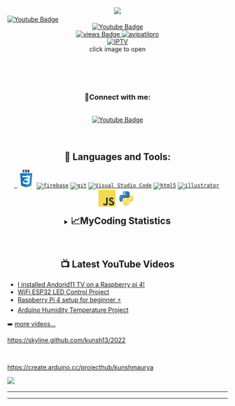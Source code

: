 <div id="header" align="center">
  <a href="https://github.com/kunsh13" >
  <img src="https://media.giphy.com/media/M9gbBd9nbDrOTu1Mqx/giphy.gif" width="100"/>
  </a>
</div>

  <a href="https://github.com/kunsh13" align="center">


 <img src="https://capsule-render.vercel.app/api?type=waving&color=gradient&height=400&section=header&text=Hey%20there👋!%20I%20am%20Kunsh13😎&fontSize=57&reversal=true&desc=I%20am%20a%20passionate%20programmer%20and%20a%20student&animation=fadeIn&descSize=26&descAlignY=62&" alt="Youtube Badge"/>
 </a>

<div align="center">
  <a href="https://www.youtube.com/channel/UChjcJ5YiWWuZ2jurCQD-JVw">
    <img src="https://img.shields.io/badge/YouTube-red?style=for-the-badge&logo=youtube&logoColor=white" alt="Youtube Badge"/>
  </a>

</div>







<div id="badges" align="center" width="170px" height="24">
  <a href="https://github.com/kunsh13">
    <img src="https://komarev.com/ghpvc/?username=kunsh13&label=PROFILE%20VISITORS&color=blueviolet&style=flat-square" alt="views Badge"/>
  </a>
  
  
  <a href="https://github.com/kunsh13">
    <img src="https://komarev.com/ghpvc/?username=kunsh13&style=flat-square&color=blue" alt="avipatilpro" alt="Youtube Badge"/>
  </a>
</div>






<div id="iptv" align="center" >
  <a href="https://kunsh13.github.io/iptv/">
    <img src="https://kunsh13.github.io/iptv//img/banner.png" alt="IPTV" width="300px" hight="168.75px" />
  </a>
</div>


<div align="center">click image to open</div>
<br>
<br>
<br>
<br>





<h3 align="center">🔗Connect with me: </h3>
<!--[<img align="left" alt="YT" | YouTube" width="22px" src="https://cdn.jsdelivr.net/npm/simple-icons@v3/icons/youtube.svg" />][youtube] -->


<br>
  <div align="center" >
  <a href="https://github.com/kunsh13">
    <img  width="120px" src="https://www.gstatic.com/youtube/img/branding/youtubelogo/svg/youtubelogo.svg" alt="Youtube Badge"/>
  </a>
  </div>
<br>

<br>



<h2 align="center">🧬 Languages and Tools: </h2>
<p align="center"><code><a href="https://www.w3schools.com/css/" target="_blank"> <img src="https://raw.githubusercontent.com/devicons/devicon/master/icons/css3/css3-original-wordmark.svg" alt="css3" width="40" height="40"/></a></code> <code><a href="https://firebase.google.com/" target="_blank"><img src="https://www.vectorlogo.zone/logos/firebase/firebase-icon.svg" alt="firebase" width="40" height="40"/></a></code> <code><a href="https://git-scm.com/" target="_blank"><img src="https://www.vectorlogo.zone/logos/git-scm/git-scm-icon.svg" alt="git" width="40" height="40"/></a></code> <code><a href="https://www.adobe.com/products/premiere.html" target="_blank"><img src="https://seeklogo.com/images/V/visual-studio-code-logo-284BC24C39-seeklogo.com.png" alt="Visual Studio Code" width="40" height="40"/></a></code> <code><a href="https://www.w3.org/html/" target="_blank"><img src="https://cdn-icons-png.flaticon.com/512/1051/1051277.png?w=360" alt="html5" width="40" height="40"/></a></code> <code><a href="https://www.adobe.com/in/products/illustrator.html" target="_blank"><img src="https://www.adobe.com/content/dam/shared/images/product-icons/svg/illustrator.svg" alt="illustrator" width="40" height="40"/></a></code> <code><a href="https://developer.mozilla.org/en-US/docs/Web/JavaScript" target="_blank"><img src="https://raw.githubusercontent.com/devicons/devicon/master/icons/javascript/javascript-original.svg" alt="javascript" width="40" height="40"/></a></code> <code><a href="https://www.python.org" target="_blank"><img src="https://raw.githubusercontent.com/devicons/devicon/master/icons/python/python-original.svg" alt="python" width="40" height="40"/></a></code> 





 





 
 
 
 
   <div align="center" >
 
 
 
 
 
 <details>
    <summary><h2 style="display:inline;" align="center">📈MyCoding Statistics</h2></summary>
 
|Statistics|Languages|
|:---:|:---:|
|![My GitHub stats](https://github-readme-stats.vercel.app/api?username=kunsh13&bg_color=30,e96443,904e95&title_color=fff&text_color=fff&show_icons=true)|![Top Langs](https://github-readme-stats.vercel.app/api/top-langs/?username=kunsh13&bg_color=10,e96443,904e95&langs_count=10&hide_border=true&show_icons=true&title_color=fff&text_color=fff)|



|Trophy Collection|
|:---:|
|![Trophy](https://github-profile-trophy.vercel.app/?username=kunsh13&&row=1&margin-w=5&theme=radical&margin-w=11&margin-h=10)|
  
  
  
  
  
  
  <br>
  <br>
  <a href="https://github.com/kunsh13">
    <img src="http://github-readme-streak-stats.herokuapp.com?user=kunsh13&theme=vue-dark&hide_border=true&date_format=j%20M%5B%20Y%5D" alt="Youtube Badge"/>
  </a>
</div>



</details>
   </div>
 
 
 
  
  
  
  
  
  
  

 
 
 
 
 
 
 

  <br>
  <br>



<h2 align="center">📺 Latest YouTube Videos</h2>

<!-- YOUTUBE:START -->
- [I installed Andorid11 TV on a Raspberry pi 4! ](https://www.youtube.com/watch?v=r5ADG2JfqE8&t=150s)
- [WiFi ESP32 LED Control Project](https://www.youtube.com/watch?v=Hgq2KX5w-_o)
- [Raspberry Pi 4 setup for beginner ⚡](https://www.youtube.com/watch?v=xyIubuL3Bs8)
- [Arduino Humidity Temperature Project](https://www.youtube.com/watch?v=dFksEX6Vnfc)





➡️ [more videos...](https://www.youtube.com/channel/UChjcJ5YiWWuZ2jurCQD-JVw)
<!-- YOUTUBE:END -->


https://skyline.github.com/kunsh13/2022

<br>

https://create.arduino.cc/projecthub/kunshmaurya

![](https://hit.yhype.me/github/profile?user_id=52669820)



---

---

